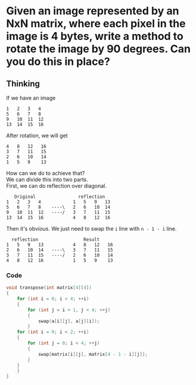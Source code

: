 # Given an image represented by an NxN matrix, where each pixel in the image is 4 bytes, write a method to rotate the image by 90 degrees. Can you do this in place?

## Thinking
If we have an image
```
1   2   3   4
5   6   7   8 
9   10  11  12 
13  14  15  16
```
After rotation, we will get
```
4   8   12   16 
3   7   11   15 
2   6   10   14 
1   5   9    13
```
How can we do to achieve that?  
We can divide this into two parts.  
First, we can do reflection over diagonal.
```
   Original                reflection
1   2   3   4            1   5   9   13
5   6   7   8    ----\   2   6   10  14
9   10  11  12   ----/   3   7   11  15
13  14  15  16           4   8   12  16
```
Then it's obvious. We just need to swap the `i` line with `n - 1 - i` line.
```
  reflection                 Result
1   5   9   13           4   8   12   16
2   6   10  14   ----\   3   7   11   15
3   7   11  15   ----/   2   6   10   14
4   8   12  16           1   5   9    13
```
### Code
```cpp
void transpose(int matrix[4][4])
{
    for (int i = 0; i < 4; ++i)
    {
        for (int j = i + 1, j < 4; ++j)
        {
            swap(a[i][j], a[j][i]);
        }
    for (int i = 0; i < 2; ++i)
    {
        for (int j = 0; i < 4; ++j)
        {
            swap[matrix[i][j], matrix[4 - 1 - i][j]];
        }
    }
    }
}
```